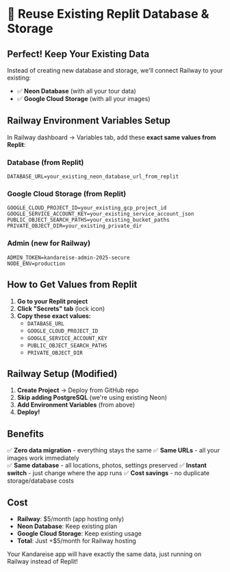 # 🔄 Reuse Existing Replit Database & Storage

## Perfect! Keep Your Existing Data

Instead of creating new database and storage, we'll connect Railway to your existing:
- ✅ **Neon Database** (with all your tour data)
- ✅ **Google Cloud Storage** (with all your images)

## Railway Environment Variables Setup

In Railway dashboard → Variables tab, add these **exact same values from Replit**:

### **Database (from Replit)**
```
DATABASE_URL=your_existing_neon_database_url_from_replit
```

### **Google Cloud Storage (from Replit)**
```
GOOGLE_CLOUD_PROJECT_ID=your_existing_gcp_project_id
GOOGLE_SERVICE_ACCOUNT_KEY=your_existing_service_account_json
PUBLIC_OBJECT_SEARCH_PATHS=your_existing_bucket_paths
PRIVATE_OBJECT_DIR=your_existing_private_dir
```

### **Admin (new for Railway)**
```
ADMIN_TOKEN=kandareise-admin-2025-secure
NODE_ENV=production
```

## How to Get Values from Replit

1. **Go to your Replit project**
2. **Click "Secrets" tab** (lock icon)
3. **Copy these exact values:**
   - `DATABASE_URL`
   - `GOOGLE_CLOUD_PROJECT_ID` 
   - `GOOGLE_SERVICE_ACCOUNT_KEY`
   - `PUBLIC_OBJECT_SEARCH_PATHS`
   - `PRIVATE_OBJECT_DIR`

## Railway Setup (Modified)

1. **Create Project** → Deploy from GitHub repo
2. **Skip adding PostgreSQL** (we're using existing Neon)
3. **Add Environment Variables** (from above)
4. **Deploy!**

## Benefits

✅ **Zero data migration** - everything stays the same
✅ **Same URLs** - all your images work immediately  
✅ **Same database** - all locations, photos, settings preserved
✅ **Instant switch** - just change where the app runs
✅ **Cost savings** - no duplicate storage/database costs

## Cost

- **Railway**: $5/month (app hosting only)
- **Neon Database**: Keep existing plan
- **Google Cloud Storage**: Keep existing usage
- **Total**: Just +$5/month for Railway hosting

Your Kandareise app will have exactly the same data, just running on Railway instead of Replit!
